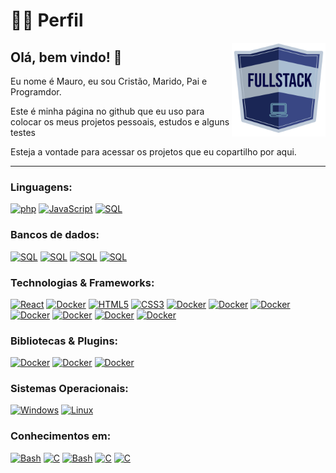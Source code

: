 # 🧔🏻 Perfil


<img align='right' src="/images/fullstack.png" alt="Fullstack developer" style="height: auto; width:150px;"/>

## Olá, bem vindo!  👋

Eu nome é Mauro, eu sou Cristão, Marido, Pai e Programdor.

Este é minha página no github que eu uso para colocar os meus projetos pessoais, estudos e alguns testes

Esteja a vontade para acessar os projetos que eu copartilho por aqui.

<hr>

### Linguagens:
[![php](https://img.shields.io/badge/PHP-black?style=for-the-badge&logo=php)](https://github.com/neuronioazul)
[![JavaScript](https://img.shields.io/badge/javascript-black?style=for-the-badge&logo=javascript)](https://github.com/neuronioazul)
[![SQL](https://img.shields.io/badge/sql-black?style=for-the-badge&logo=sql)](https://github.com/neuronioazul)

### Bancos de dados:
[![SQL](https://img.shields.io/badge/mysql-black?style=for-the-badge&logo=mysql)](https://github.com/neuronioazul)
[![SQL](https://img.shields.io/badge/mariadb-black?style=for-the-badge&logo=mariadb)](https://github.com/neuronioazul)
[![SQL](https://img.shields.io/badge/postgresql-black?style=for-the-badge&logo=postgresql)](https://github.com/neuronioazul)
[![SQL](https://img.shields.io/badge/firebase-black?style=for-the-badge&logo=firebase)](https://github.com/neuronioazul)

### Technologias & Frameworks:
[![React](https://img.shields.io/badge/react-black?style=for-the-badge&logo=react)](https://github.com/neuronioazul)
[![Docker](https://img.shields.io/badge/bootstrap-black?style=for-the-badge&logo=bootstrap)](https://hub.docker.com/u/wervlad)
[![HTML5](https://img.shields.io/badge/html5-black?style=for-the-badge&logo=html5)](https://hub.docker.com/u/wervlad)
[![CSS3](https://img.shields.io/badge/css3-black?style=for-the-badge&logo=css3)](https://hub.docker.com/u/wervlad)
[![Docker](https://img.shields.io/badge/docker-black?style=for-the-badge&logo=docker)](https://hub.docker.com/u/wervlad)
[![Docker](https://img.shields.io/badge/laravel-black?style=for-the-badge&logo=laravel)](https://hub.docker.com/u/wervlad)
[![Docker](https://img.shields.io/badge/codeigniter-black?style=for-the-badge&logo=codeigniter)](https://hub.docker.com/u/wervlad)
[![Docker](https://img.shields.io/badge/symfony-black?style=for-the-badge&logo=symfony)](https://hub.docker.com/u/wervlad)
[![Docker](https://img.shields.io/badge/zend-black?style=for-the-badge&logo=zend)](https://hub.docker.com/u/wervlad)
[![Docker](https://img.shields.io/badge/Lumen-black?style=for-the-badge&logo=Lumen)](https://hub.docker.com/u/wervlad)
[![Docker](https://img.shields.io/badge/jquery-black?style=for-the-badge&logo=jquery)](https://hub.docker.com/u/wervlad)

### Bibliotecas & Plugins:
[![Docker](https://img.shields.io/badge/highcharts-black?style=for-the-badge&logo=highcharts)](https://hub.docker.com/u/wervlad)
[![Docker](https://img.shields.io/badge/jqgrid-black?style=for-the-badge&logo=jqgrid)](https://hub.docker.com/u/wervlad)
[![Docker](https://img.shields.io/badge/datatable-black?style=for-the-badge&logo=datatable)](https://hub.docker.com/u/wervlad)

### Sistemas Operacionais:
[![Windows](https://img.shields.io/badge/Windows-black?style=for-the-badge&logo=Windows)](https://github.com/neuronioazul)
[![Linux](https://img.shields.io/badge/linux-black?style=for-the-badge&logo=Ubuntu)](https://github.com/neuronioazul)

### Conhecimentos em:
[![Bash](https://img.shields.io/badge/node.js-black?style=for-the-badge&logo=nodedotjs)](https://github.com/neuronioazul)
[![C](https://img.shields.io/badge/asp3-black?style=for-the-badge&logo=asp3)](https://github.com/neuronioazul)
[![Bash](https://img.shields.io/badge/bash-black?style=for-the-badge&logo=gnu-bash)](https://github.com/neuronioazul)
[![C](https://img.shields.io/badge/c-black?style=for-the-badge&logo=c)](https://github.com/neuronioazul)
[![C](https://img.shields.io/badge/vue.js-black?style=for-the-badge&logo=vuedotjs)](https://github.com/neuronioazul)

<!--
- 🔭 I’m currently working on ...
- 🌱 I’m currently learning ...
- 👯 I’m looking to collaborate on ...
- 🤔 I’m looking for help with ...
- 💬 Ask me about ...
- 📫 How to reach me: ...
- 😄 Pronouns: ...
- ⚡ Fun fact: ...
-->
